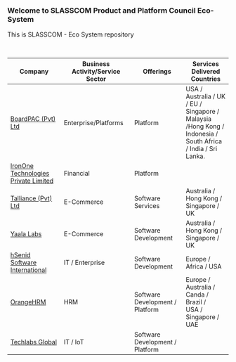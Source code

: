 ### Welcome to SLASSCOM Product and Platform Council Eco-System

This is SLASSCOM - Eco System repository
<p>&nbsp;</p>
<table id="data-table" class="table table-striped table-bordered hover" style="width:100%; font-size: 14px">
    <thead>
        <tr>
            <th>Company</th>
            <th>Business Activity/Service Sector</th>
            <th>Offerings</th>
            <th>Services Delivered Countries</th>
        </tr>
    </thead>
    <tbody>
        <tr>
            <td><a href="https://www.boardpac.co" TARGET="_blank">BoardPAC (Pvt) Ltd</a></td>
            <td>Enterprise/Platforms</td>
            <td>Platform</td>
            <td>USA / Australia / UK / EU / Singapore /<br />Malaysia /Hong Kong / Indonesia /<br />South Africa / India / Sri Lanka.</td>
        </tr>
        <tr>
            <td><a href="https://www.irononetech.com/" TARGET="_blank">IronOne Technologies Private Limited</a></td>
            <td>Financial</td>
            <td>Platform</td>
            <td>&nbsp;</td>
        </tr>
        <tr>
            <td><a href="http://www.talliance.com" TARGET="_blank">Talliance (Pvt) Ltd</a></td>
            <td>E-Commerce</td>
            <td>Software Services</td>
            <td>Australia / Hong Kong / Singapore / UK</td>
        </tr>
        <tr>
            <td><a href="https://www.yaalalabs.com/" TARGET="_blank">Yaala Labs</a></td>
            <td>E-Commerce</td>
            <td>Software Development</td>
            <td>Australia / Hong Kong / Singapore / UK</td>
        </tr>
        <tr>
            <td><a href="http://www.hsenidbiz.com" TARGET="_blank">hSenid Software International</a></td>
            <td>IT / Enterprise</td>
            <td>Software Development</td>
            <td>Europe / Africa / USA</td>
        </tr>
        <tr>
            <td><a href="https://www.orangehrm.com/" TARGET="_blank">OrangeHRM</a></td>
            <td>HRM</td>
            <td>Software Development / Platform</td>
            <td>Europe / Australia / Canda / Brazil /<br />USA / Singapore / UAE</td>
        </tr>
        <tr>
            <td><a href="http://www.techlabs.tech" TARGET="_blank">Techlabs Global</a></td>
            <td>IT / IoT</td>
            <td>Software Development / Platform</td>
            <td>&nbsp;</td>
        </tr>
    </tbody>
</table>

